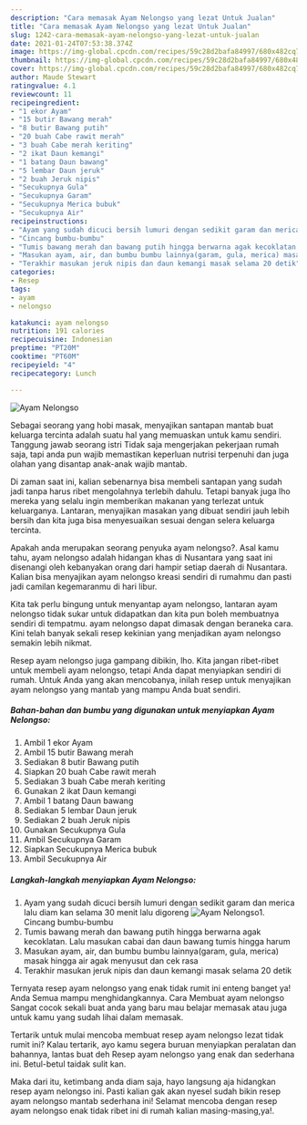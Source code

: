 ```yaml
---
description: "Cara memasak Ayam Nelongso yang lezat Untuk Jualan"
title: "Cara memasak Ayam Nelongso yang lezat Untuk Jualan"
slug: 1242-cara-memasak-ayam-nelongso-yang-lezat-untuk-jualan
date: 2021-01-24T07:53:38.374Z
image: https://img-global.cpcdn.com/recipes/59c28d2bafa84997/680x482cq70/ayam-nelongso-foto-resep-utama.jpg
thumbnail: https://img-global.cpcdn.com/recipes/59c28d2bafa84997/680x482cq70/ayam-nelongso-foto-resep-utama.jpg
cover: https://img-global.cpcdn.com/recipes/59c28d2bafa84997/680x482cq70/ayam-nelongso-foto-resep-utama.jpg
author: Maude Stewart
ratingvalue: 4.1
reviewcount: 11
recipeingredient:
- "1 ekor Ayam"
- "15 butir Bawang merah"
- "8 butir Bawang putih"
- "20 buah Cabe rawit merah"
- "3 buah Cabe merah keriting"
- "2 ikat Daun kemangi"
- "1 batang Daun bawang"
- "5 lembar Daun jeruk"
- "2 buah Jeruk nipis"
- "Secukupnya Gula"
- "Secukupnya Garam"
- "Secukupnya Merica bubuk"
- "Secukupnya Air"
recipeinstructions:
- "Ayam yang sudah dicuci bersih lumuri dengan sedikit garam dan merica lalu diam kan selama 30 menit lalu digoreng"
- "Cincang bumbu-bumbu"
- "Tumis bawang merah dan bawang putih hingga berwarna agak kecoklatan. Lalu masukan cabai dan daun bawang tumis hingga harum"
- "Masukan ayam, air, dan bumbu bumbu lainnya(garam, gula, merica) masak hingga air agak menyusut dan cek rasa"
- "Terakhir masukan jeruk nipis dan daun kemangi masak selama 20 detik"
categories:
- Resep
tags:
- ayam
- nelongso

katakunci: ayam nelongso 
nutrition: 191 calories
recipecuisine: Indonesian
preptime: "PT20M"
cooktime: "PT60M"
recipeyield: "4"
recipecategory: Lunch

---
```



![Ayam Nelongso](https://img-global.cpcdn.com/recipes/59c28d2bafa84997/680x482cq70/ayam-nelongso-foto-resep-utama.jpg)

Sebagai seorang yang hobi masak, menyajikan santapan mantab buat keluarga tercinta adalah suatu hal yang memuaskan untuk kamu sendiri. Tanggung jawab seorang istri Tidak saja mengerjakan pekerjaan rumah saja, tapi anda pun wajib memastikan keperluan nutrisi terpenuhi dan juga olahan yang disantap anak-anak wajib mantab.

Di zaman  saat ini, kalian sebenarnya bisa membeli santapan yang sudah jadi tanpa harus ribet mengolahnya terlebih dahulu. Tetapi banyak juga lho mereka yang selalu ingin memberikan makanan yang terlezat untuk keluarganya. Lantaran, menyajikan masakan yang dibuat sendiri jauh lebih bersih dan kita juga bisa menyesuaikan sesuai dengan selera keluarga tercinta. 



Apakah anda merupakan seorang penyuka ayam nelongso?. Asal kamu tahu, ayam nelongso adalah hidangan khas di Nusantara yang saat ini disenangi oleh kebanyakan orang dari hampir setiap daerah di Nusantara. Kalian bisa menyajikan ayam nelongso kreasi sendiri di rumahmu dan pasti jadi camilan kegemaranmu di hari libur.

Kita tak perlu bingung untuk menyantap ayam nelongso, lantaran ayam nelongso tidak sukar untuk didapatkan dan kita pun boleh membuatnya sendiri di tempatmu. ayam nelongso dapat dimasak dengan beraneka cara. Kini telah banyak sekali resep kekinian yang menjadikan ayam nelongso semakin lebih nikmat.

Resep ayam nelongso juga gampang dibikin, lho. Kita jangan ribet-ribet untuk membeli ayam nelongso, tetapi Anda dapat menyiapkan sendiri di rumah. Untuk Anda yang akan mencobanya, inilah resep untuk menyajikan ayam nelongso yang mantab yang mampu Anda buat sendiri.

<!--inarticleads1-->

##### Bahan-bahan dan bumbu yang digunakan untuk menyiapkan Ayam Nelongso:

1. Ambil 1 ekor Ayam
1. Ambil 15 butir Bawang merah
1. Sediakan 8 butir Bawang putih
1. Siapkan 20 buah Cabe rawit merah
1. Sediakan 3 buah Cabe merah keriting
1. Gunakan 2 ikat Daun kemangi
1. Ambil 1 batang Daun bawang
1. Sediakan 5 lembar Daun jeruk
1. Sediakan 2 buah Jeruk nipis
1. Gunakan Secukupnya Gula
1. Ambil Secukupnya Garam
1. Siapkan Secukupnya Merica bubuk
1. Ambil Secukupnya Air




<!--inarticleads2-->

##### Langkah-langkah menyiapkan Ayam Nelongso:

1. Ayam yang sudah dicuci bersih lumuri dengan sedikit garam dan merica lalu diam kan selama 30 menit lalu digoreng
<img src="https://img-global.cpcdn.com/steps/5c6e3db965091b7b/160x128cq70/ayam-nelongso-langkah-memasak-1-foto.jpg" alt="Ayam Nelongso">1. Cincang bumbu-bumbu
1. Tumis bawang merah dan bawang putih hingga berwarna agak kecoklatan. Lalu masukan cabai dan daun bawang tumis hingga harum
1. Masukan ayam, air, dan bumbu bumbu lainnya(garam, gula, merica) masak hingga air agak menyusut dan cek rasa
1. Terakhir masukan jeruk nipis dan daun kemangi masak selama 20 detik




Ternyata resep ayam nelongso yang enak tidak rumit ini enteng banget ya! Anda Semua mampu menghidangkannya. Cara Membuat ayam nelongso Sangat cocok sekali buat anda yang baru mau belajar memasak atau juga untuk kamu yang sudah lihai dalam memasak.

Tertarik untuk mulai mencoba membuat resep ayam nelongso lezat tidak rumit ini? Kalau tertarik, ayo kamu segera buruan menyiapkan peralatan dan bahannya, lantas buat deh Resep ayam nelongso yang enak dan sederhana ini. Betul-betul taidak sulit kan. 

Maka dari itu, ketimbang anda diam saja, hayo langsung aja hidangkan resep ayam nelongso ini. Pasti kalian gak akan nyesel sudah bikin resep ayam nelongso mantab sederhana ini! Selamat mencoba dengan resep ayam nelongso enak tidak ribet ini di rumah kalian masing-masing,ya!.

